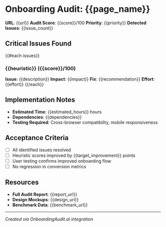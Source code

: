 # Onboarding Audit: {{page_name}}

**URL**: {{url}}
**Audit Score**: {{score}}/100
**Priority**: {{priority}}
**Detected Issues**: {{issue_count}}

## Critical Issues Found
{{#each issues}}
### {{heuristic}} ({{score}}/100)
**Issue**: {{description}}
**Impact**: {{impact}}
**Fix**: {{recommendation}}
**Effort**: {{effort}}
{{/each}}

## Implementation Notes
- **Estimated Time**: {{estimated_hours}} hours
- **Dependencies**: {{dependencies}}
- **Testing Required**: Cross-browser compatibility, mobile responsiveness

## Acceptance Criteria
- [ ] All identified issues resolved
- [ ] Heuristic scores improved by {{target_improvement}} points
- [ ] User testing confirms improved onboarding flow
- [ ] No regression in conversion metrics

## Resources
- **Full Audit Report**: {{report_url}}
- **Design Mockups**: {{design_url}}
- **Benchmark Data**: {{benchmark_url}}

---

*Created via OnboardingAudit.ai integration*